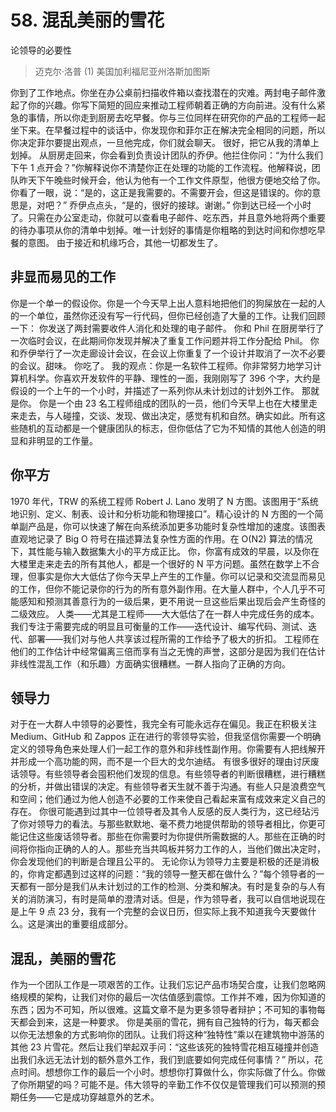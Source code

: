 # 58. 混乱美丽的雪花
论领导的必要性

> 迈克尔·洛普
> (1)
> 美国加利福尼亚州洛斯加图斯

你到了工作地点。你坐在办公桌前扫描收件箱以查找潜在的灾难。两封电子邮件激起了你的兴趣。你写下简短的回应来推动工程师朝着正确的方向前进。没有什么紧急的事情，所以你走到厨房去吃早餐。你与三位同样在研究你的产品的工程师一起坐下来。在早餐过程中的谈话中，你发现你和菲尔正在解决完全相同的问题，所以你决定菲尔要提出观点，一旦他完成，你们就会聊天。
很好，把它从我的清单上划掉。
从厨房走回来，你会看到负责设计团队的乔伊。他拦住你问：“为什么我们下午 1 点开会？”你解释说你不清楚你正在处理的功能的工作流程。他解释说，团队昨天下午晚些时候开会，他认为他有一个工作文件原型，他很方便地交给了你。你看了一眼，说：“是的，这正是我需要的。不需要开会，但这是错误的。你的意思是，对吧？”
乔伊点点头，“是的，很好的接球。谢谢。”
你到达已经一个小时了。只需在办公室走动，你就可以查看电子邮件、吃东西，并且意外地将两个重要的待办事项从你的清单中划掉。唯一计划好的事情是你粗略的到达时间和你想吃早餐的意图。
由于接近和机缘巧合，其他一切都发生了。

## 非显而易见的工作

你是一个单一的假设你。你是一个今天早上出人意料地把他们的狗屎放在一起的人的一个单位，虽然你还没有写一行代码，但你已经创造了大量的工作。让我们回顾一下：
你发送了两封需要收件人消化和处理的电子邮件。
你和 Phil 在厨房举行了一次临时会议，在此期间你发现并解决了重复工作问题并将工作分配给 Phil。
你和乔伊举行了一次走廊设计会议，在会议上你重复了一个设计并取消了一次不必要的会议。甜味。
你吃了。
我的观点：你是一名软件工程师。你非常努力地学习计算机科学。你喜欢开发软件的平静、理性的一面，我刚刚写了 396 个字，大约是假设的一个上午的一个小时，并描述了一系列你从未计划过的计划外工作。
那就是你。
你是一个由 23 名工程师组成的团队的一员，他们今天早上也在大楼里走来走去，与人碰撞，交谈、发现、做出决定，感觉有机和自然。确实如此。所有这些随机的互动都是一个健康团队的标志，但你低估了它为不知情的其他人创造的明显和非明显的工作量。

## 你平方
1970 年代，TRW 的系统工程师 Robert J. Lano 发明了 N 方图。该图用于“系统地识别、定义、制表、设计和分析功能和物理接口”。精心设计的 N 方图的一个简单副产品是，你可以快速了解在向系统添加更多功能时复杂性增加的速度。该图表直观地记录了 Big O 符号在描述算法复杂性方面的作用。在 O(N2) 算法的情况下，其性能与输入数据集大小的平方成正比。
你，你富有成效的早晨，以及你在大楼里走来走去的所有其他人，都是一个很好的 N 平方问题。虽然在数学上不合理，但事实是你大大低估了你今天早上产生的工作量。你可以记录和交流显而易见的工作，但你不能记录你的行为的所有意外副作用。在大量人群中，个人几乎不可能感知和预测其善意行为的一级后果，更不用说一旦这些后果出现后会产生奇怪的二级效应。
人类——尤其是工程师——大大低估了在一群人中完成任务的成本。我们专注于需要完成的明显且可衡量的工作——迭代设计、编写代码、测试、迭代、部署——我们对与他人共享该过程所需的工作给予了极大的折扣。
工程师在他们的工作估计中经常偏离三倍而享有当之无愧的声誉，这部分是因为我们在估计非线性混乱工作（和乐趣）方面确实很糟糕。一群人指向了正确的方向。

## 领导力

对于在一大群人中领导的必要性，我完全有可能永远存在偏见。我正在积极关注 Medium、GitHub 和 Zappos 正在进行的零领导实验，但我坚信你需要一个明确定义的领导角色来处理人们一起工作的意外和非线性副作用。你需要有人把线解开并形成一个高功能的网，而不是一个巨大的戈尔迪结。
有很多很好的理由讨厌废话领导。有些领导者会囤积他们发现的信息。有些领导者的判断很糟糕，进行糟糕的分析，并做出错误的决定。有些领导者天生就不善于沟通。有些人只是浪费空气和空间；他们通过为他人创造不必要的工作来使自己看起来富有成效来定义自己的存在。
你很可能遇到过其中一位领导者及其令人反感的反人类行为，这已经玷污了你对领导力的看法。与那些默默地、毫不费力地提供帮助的领导者相比，你更可能记住这些废话领导者。那些在你需要时为你提供所需数据的人。那些在正确的时间将你指向正确的人的人。那些充当共鸣板并努力工作的人，当他们做出决定时，你会发现他们的判断是合理且公平的。
无论你认为领导力主要是积极的还是消极的，你肯定都遇到过这样的问题：“我的领导一整天都在做什么？”每个领导者的一天都有一部分是我们从未计划过的工作的检测、分类和解决。有时是复杂的与人有关的消防演习，有时是简单的澄清对话。但是，作为领导者，我可以自信地说现在是上午 9 点 23 分，我有一个完整的会议日历，但实际上我不知道我今天要做什么。这是演出的重要组成部分。

## 混乱，美丽的雪花
作为一个团队工作是一项艰苦的工作。让我们忘记产品市场契合度，让我们忽略网络规模的架构，让我们对你的最后一次估值感到震惊。工作并不难，因为你知道的东西；因为不可知，所以很难。这篇文章不是为更多领导者辩护；不可知的事物每天都会到来，这是一种要求。
你是美丽的雪花，拥有自己独特的行为，每天都会以你无法想象的方式影响你的团队。让我们将这种“独特性”乘以在建筑物中游荡的其他 23 片雪花。然后让我们举起双手问：“这些该死的独特雪花相互碰撞并创造出我们永远无法计划的额外意外工作，我们到底要如何完成任何事情？”
所以，花点时间。想想你工作的最后一个小时。想想你打算做什么，你实际做了什么。你做了你所期望的吗？可能不是。伟大领导的辛勤工作不仅仅是管理我们可以预测的预期任务——它是成功穿越意外的艺术。
